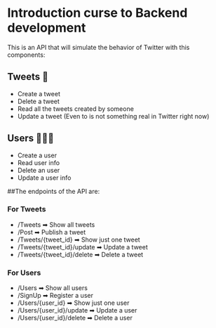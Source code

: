 # Introduction curse to Backend development
This is an API that will simulate the behavior of Twitter with this components:

## Tweets 🦅
- Create a tweet
- Delete a tweet
- Read all the tweets created by someone
- Update a tweet (Even to is not something real in Twitter right now)

## Users 👨‍👨‍👧
- Create a user
- Read user info
- Delete an user
- Update a user info

##The endpoints of the API are:

### For Tweets
- /Tweets ➡ Show all tweets
- /Post ➡ Publish a tweet
- /Tweets/{tweet_id} ➡ Show just one tweet
- /Tweets/{tweet_id}/update ➡ Update a tweet
- /Tweets/{tweet_id}/delete ➡ Delete a tweet

### For Users
- /Users ➡ Show all users
- /SignUp ➡ Register a user
- /Users/{user_id} ➡ Show just one user
- /Users/{user_id}/update ➡ Update a user
- /Users/{user_id}/delete ➡ Delete a user